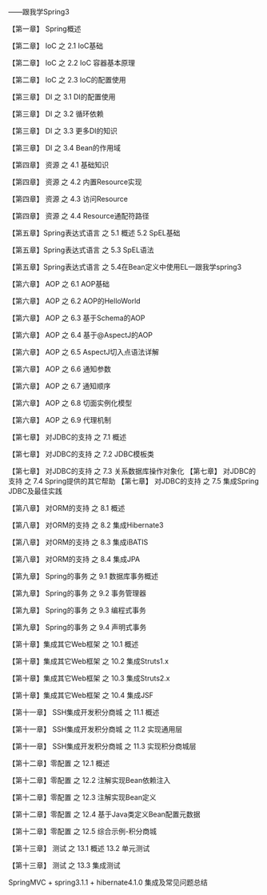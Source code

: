 ——跟我学Spring3

【第一章】 Spring概述 

【第二章】 IoC 之 2.1 IoC基础 

【第二章】 IoC 之 2.2 IoC 容器基本原理 

【第二章】 IoC 之 2.3 IoC的配置使用

【第三章】 DI 之 3.1 DI的配置使用 

【第三章】 DI 之 3.2 循环依赖
 
【第三章】 DI 之 3.3 更多DI的知识 

【第三章】 DI 之 3.4 Bean的作用域 

【第四章】 资源 之 4.1 基础知识 

【第四章】 资源 之 4.2 内置Resource实现 

【第四章】 资源 之 4.3 访问Resource 

【第四章】 资源 之 4.4 Resource通配符路径 

【第五章】Spring表达式语言 之 5.1 概述 5.2 SpEL基础 

【第五章】Spring表达式语言 之 5.3 SpEL语法 

【第五章】Spring表达式语言 之 5.4在Bean定义中使用EL—跟我学spring3

【第六章】 AOP 之 6.1 AOP基础 

【第六章】 AOP 之 6.2 AOP的HelloWorld 

【第六章】 AOP 之 6.3 基于Schema的AOP 

【第六章】 AOP 之 6.4 基于@AspectJ的AOP 

【第六章】 AOP 之 6.5 AspectJ切入点语法详解 

【第六章】 AOP 之 6.6 通知参数 

【第六章】 AOP 之 6.7 通知顺序 

【第六章】 AOP 之 6.8 切面实例化模型 

【第六章】 AOP 之 6.9 代理机制 

【第七章】 对JDBC的支持 之 7.1 概述 

【第七章】 对JDBC的支持 之 7.2 JDBC模板类 

【第七章】 对JDBC的支持 之 7.3 关系数据库操作对象化 
【第七章】 对JDBC的支持 之 7.4 Spring提供的其它帮助 
【第七章】 对JDBC的支持 之 7.5 集成Spring JDBC及最佳实践 

【第八章】 对ORM的支持 之 8.1 概述 

【第八章】 对ORM的支持 之 8.2 集成Hibernate3 

【第八章】 对ORM的支持 之 8.3 集成iBATIS 

【第八章】 对ORM的支持 之 8.4 集成JPA 

【第九章】 Spring的事务 之 9.1 数据库事务概述 

【第九章】 Spring的事务 之 9.2 事务管理器 

【第九章】 Spring的事务 之 9.3 编程式事务 

【第九章】 Spring的事务 之 9.4 声明式事务 

【第十章】集成其它Web框架 之 10.1 概述 

【第十章】集成其它Web框架 之 10.2 集成Struts1.x 

【第十章】集成其它Web框架 之 10.3 集成Struts2.x 

【第十章】集成其它Web框架 之 10.4 集成JSF 

【第十一章】 SSH集成开发积分商城 之 11.1 概述 

【第十一章】 SSH集成开发积分商城 之 11.2 实现通用层 

【第十一章】 SSH集成开发积分商城 之 11.3 实现积分商城层 

【第十二章】零配置 之 12.1 概述 

【第十二章】零配置 之 12.2 注解实现Bean依赖注入 

【第十二章】零配置 之 12.3 注解实现Bean定义 

【第十二章】零配置 之 12.4 基于Java类定义Bean配置元数据 

【第十二章】零配置 之 12.5 综合示例-积分商城 

【第十三章】 测试 之 13.1 概述 13.2 单元测试 

【第十三章】 测试 之 13.3 集成测试 

SpringMVC + spring3.1.1 + hibernate4.1.0 集成及常见问题总结